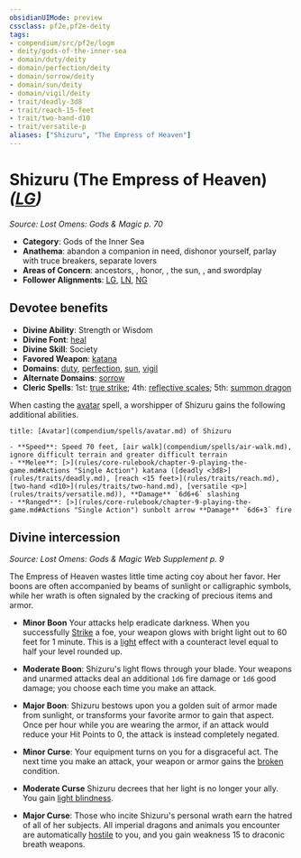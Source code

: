 ```yaml
---
obsidianUIMode: preview
cssclass: pf2e,pf2e-deity
tags:
- compendium/src/pf2e/logm
- deity/gods-of-the-inner-sea
- domain/duty/deity
- domain/perfection/deity
- domain/sorrow/deity
- domain/sun/deity
- domain/vigil/deity
- trait/deadly-3d8
- trait/reach-15-feet
- trait/two-hand-d10
- trait/versatile-p
aliases: ["Shizuru", "The Empress of Heaven"]
---
```

# Shizuru (The Empress of Heaven) *([LG](rules/traits/lawful-goo-b1.md))*  
*Source: Lost Omens: Gods & Magic p. 70*  

- **Category**: Gods of the Inner Sea
- **Anathema**: abandon a companion in need, dishonor yourself, parlay with truce breakers, separate lovers
- **Areas of Concern**: ancestors, , honor, , the sun, , and swordplay
- **Follower Alignments**: [LG](rules/traits/lawful-goo-b1.md), [LN](rules/traits/lawful-neutral-b1.md), [NG](rules/traits/neutral-good-b1.md)

## Devotee benefits

- **Divine Ability**: Strength or Wisdom
- **Divine Font**: [heal](compendium/spells/heal.md)
- **Divine Skill**: Society
- **Favored Weapon**: [katana](compendium/equipment/items/katana.md)
- **Domains**: [duty](compendium/setting/domains.md#Duty), [perfection](compendium/setting/domains.md#Perfection), [sun](compendium/setting/domains.md#Sun), [vigil](compendium/setting/domains.md#Vigil)
- **Alternate Domains**: [sorrow](compendium/setting/domains.md#Sorrow)
- **Cleric Spells**: 1st: [true strike](compendium/spells/true-strike.md); 4th: [reflective scales](compendium/spells/reflective-scales-logm.md); 5th: [summon dragon](compendium/spells/summon-dragon.md)

When casting the [avatar](compendium/spells/avatar.md) spell, a worshipper of Shizuru gains the following additional abilities.

```ad-embed-avatar
title: [Avatar](compendium/spells/avatar.md) of Shizuru

- **Speed**: Speed 70 feet, [air walk](compendium/spells/air-walk.md), ignore difficult terrain and greater difficult terrain
- **Melee**: [>](rules/core-rulebook/chapter-9-playing-the-game.md#Actions "Single Action") katana ([deadly <3d8>](rules/traits/deadly.md), [reach <15 feet>](rules/traits/reach.md), [two-hand <d10>](rules/traits/two-hand.md), [versatile <p>](rules/traits/versatile.md)), **Damage** `6d6+6` slashing
- **Ranged**: [>](rules/core-rulebook/chapter-9-playing-the-game.md#Actions "Single Action") sunbolt arrow **Damage** `6d6+3` fire
```

## Divine intercession
*Source: Lost Omens: Gods & Magic Web Supplement p. 9*

The Empress of Heaven wastes little time acting coy about her favor. Her boons are often accompanied by beams of sunlight or calligraphic symbols, while her wrath is often signaled by the cracking of precious items and armor.

- **Minor Boon** Your attacks help eradicate darkness. When you successfully [Strike](rules/actions/strike.md) a foe, your weapon glows with bright light out to 60 feet for 1 minute. This is a [light](rules/traits/light.md) effect with a counteract level equal to half your level rounded up.
- **Moderate Boon**: Shizuru's light flows through your blade. Your weapons and unarmed attacks deal an additional `1d6` fire damage or `1d6` good damage; you choose each time you make an attack.
- **Major Boon**: Shizuru bestows upon you a golden suit of armor made from sunlight, or transforms your favorite armor to gain that aspect. Once per hour while you are wearing the armor, if an attack would reduce your Hit Points to 0, the attack is instead completely negated.

- **Minor Curse**: Your equipment turns on you for a disgraceful act. The next time you make an attack, your weapon or armor gains the [broken](rules/conditions.md#Broken) condition.
- **Moderate Curse** Shizuru decrees that her light is no longer your ally. You gain [light blindness](rules/abilities/light-blindness.md).
- **Major Curse**: Those who incite Shizuru's personal wrath earn the hatred of all of her subjects. All imperial dragons and animals you encounter are automatically [hostile](rules/conditions.md#Hostile) to you, and you gain weakness 15 to draconic breath weapons.